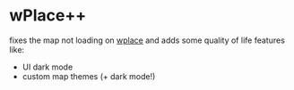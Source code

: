 # wPlace++

fixes the map not loading on [wplace](https://wplace.live/)
and adds some quality of life features like:
- UI dark mode
- custom map themes (+ dark mode!)
